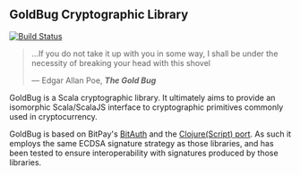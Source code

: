GoldBug Cryptographic Library
-----------------------------

[![Build Status](https://travis-ci.org/xcthulhu/GoldBug.svg?branch=master)](https://travis-ci.org/xcthulhu/GoldBug)

> ...If you do not take it up with you in some way, I shall be under the necessity of breaking your head with this shovel
>
> ― Edgar Allan Poe, ***The Gold Bug***

GoldBug is a Scala cryptographic library.  It ultimately aims to provide an isomorphic Scala/ScalaJS interface to cryptographic primitives commonly used in cryptocurrency.

GoldBug is based on BitPay's [BitAuth](https://github.com/bitpay/bitauth) and the [Clojure(Script) port](https://github.com/Sepia-Officinalis/clj-bitauth).  As such it employs the same ECDSA signature strategy as those libraries, and has been tested to ensure interoperability with signatures produced by those libraries.